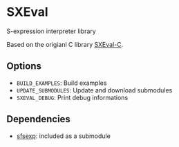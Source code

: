 # SXEval
S-expression interpreter library

Based on the origianl C library [SXEval-C](https://github.com/abadiet/SXEval-C).

## Options
- ```BUILD_EXAMPLES```: Build examples
- ```UPDATE_SUBMODULES```: Update and download submodules
- ```SXEVAL_DEBUG```: Print debug informations

## Dependencies
- [sfsexp](https://github.com/mjsottile/sfsexp): included as a submodule

